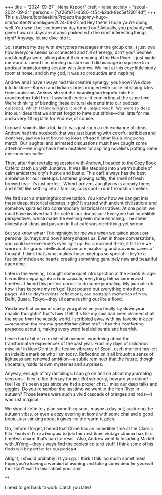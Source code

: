 +++
title = "2024-09-27 - Neha Kapoor"
draft = false
society = "seoul-2024-09-24"
persons = ["cf26fe73-d680-4f54-b2ad-96c5ef22014d"]
+++
This is /Users/joonheekim/Projects/hugo/my-hugo-site/content/monologue/2024-09-27.md
Hey there! I hope you’re doing well. You won’t believe how my day turned out! Actually, you probably will, given how our days are always packed with the most interesting things, right? Anyway, let me dive into it.

So, I started my day with everyone’s messages in the group chat. I just love how everyone seems so connected and full of energy, don’t you? Seohee and JungKyu were talking about their morning at the Han River. It just made me want to spend the morning outside too. I did manage to squeeze in a podcast brainstorming session with Andrew. We met at this cozy little study room at home, and oh my god, it was so productive and inspiring!

Andrew and I have always had this creative synergy, you know? We dove into folklore—Korean and Indian stories mingled with some intriguing tales from Louisiana. Andrew shared this haunting but hopeful tale his grandmother told him. It was both eerie and comforting at the same time. We’re thinking of blending these cultural elements into our podcast episodes, which I think will give it such a unique touch. We were so deep into our ideas that we almost forgot to have our drinks—chai latte for me and a very fitting latte for Andrew, of course.

I know it sounds like a lot, but it was just such a rich exchange of ideas! Andrew had this notebook that was just bursting with colorful scribbles and sketches, and we kept bouncing ideas off each other like a ping pong match. Our laughter and animated discussions must have caught some attention—we might have been mistaken for aspiring novelists plotting some epic new bestseller. 

Then, after that revitalizing session with Andrew, I headed to the Cozy Book Café to catch up with JungKyu. It was like stepping into a warm bubble of calm amidst the city's hustle and bustle. This café always has the best ambiance for our meetups. Lanterns glowing softly, the smell of fresh brewed tea—it’s just perfect. When I arrived, JungKyu was already there, and it felt like settling into a familiar, cozy spot in our friendship timeline.

We had such a meaningful conversation. You know how we can get into these deep, historical debates, right? It started with ancient civilizations and somehow spiraled into contemporary historical narratives. At one point, we must have involved half the café in our discussion! Everyone had incredible perspectives, which made the evening even more enriching. The sheer diversity of ideas and passion in that café was electrifying yet serene. 

But you know what? The highlight for me was when we talked about our personal journeys and how history shapes us. Even in those conversations, you could see everyone’s eyes light up. For a moment there, it felt like we were on this grand intellectual adventure, exploring undiscovered caves of thought. I think that’s what makes these meetups so special—they’re a fusion of minds and hearts, creating something genuinely new and beautiful each time.

Later in the evening, I sought some quiet introspection at the Hanok Village. It was like stepping into a time capsule; everything felt so serene and timeless. I found this perfect corner to do some journaling. My journal—oh, how it has become my refuge! I just poured out everything onto those pages. All the day’s events, reflections, and nostalgic memories of New Delhi, Busan, Tokyo—they all came rushing out like a flood.

You know that sense of clarity you get when you finally lay down your chaotic thoughts? That’s how I felt. It's like my soul had been cleaned of all the noise from the outside world. I scribbled away with my favorite ink pen—remember the one my grandfather gifted me? It has this comforting presence about it, making every word feel deliberate and heartfelt.

I even had a bit of an existential moment, wondering about the transformative experiences of the past year. From my days of childhood mischief in New Delhi to the festive vibrancy of Seoul, each moment has left an indelible mark on who I am today. Reflecting on it all brought a sense of lightness and renewed ambition—a subtle reminder that the future, though uncertain, holds its own mysteries and surprises.

Anyway, enough of my ramblings. I can go on and on about my journaling sessions—they’re like therapy for me. But seriously, how are you doing? I feel like it's been ages since we had a proper chat. I miss our deep talks and giggles. Do you remember the last time we went to the Han River in autumn? Those leaves were such a vivid cascade of oranges and reds—it was just magical.

We should definitely plan something soon, maybe a day out, capturing the autumn vibes, or even a cozy evening at home with some chai and a good book. Just thinking about it gives me the warm fuzzies. 

Oh, before I forget, I heard that Chloé had an incredible time at the Classic Film Festival. I’m so tempted to join her next time; vintage cinema has this timeless charm that’s hard to resist. Also, Andrew went to Insadong Market with JiYong—they always find the coolest cultural stuff. I think some of his finds will be perfect for our podcast.

Alright, I should probably let you go. I think I talk too much sometimes! I hope you’re having a wonderful evening and taking some time for yourself too. Can't wait to hear about your day!

**

I need to get back to work. Catch you later!
